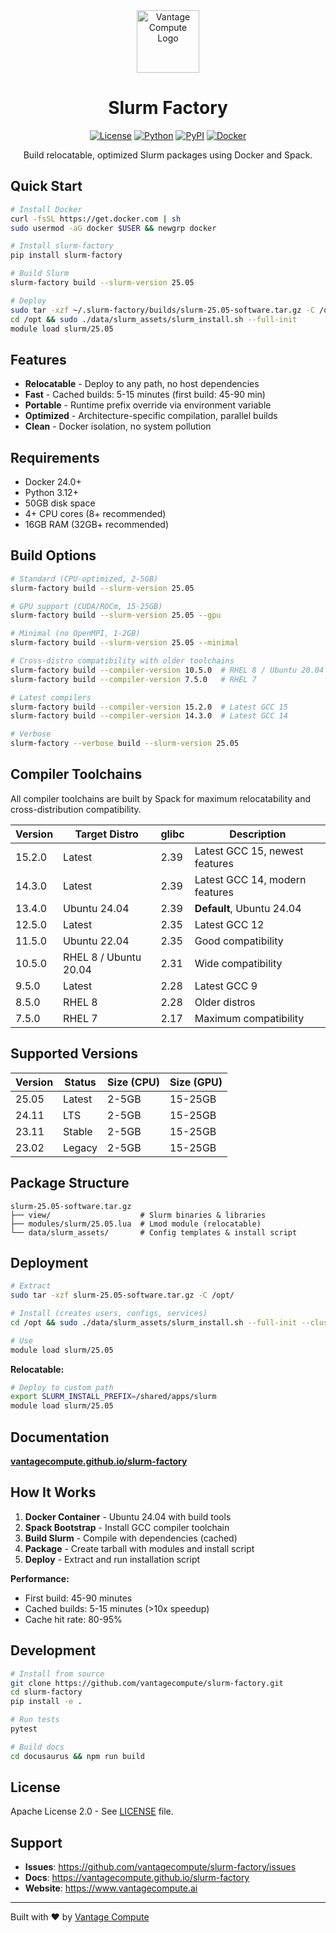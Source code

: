 <div align="center">
<a href="https://www.vantagecompute.ai/">
  <img src="https://vantage-compute-public-assets.s3.us-east-1.amazonaws.com/branding/vantage-logo-text-black-horz.png" alt="Vantage Compute Logo" width="100"/>
</a>

# Slurm Factory

[![License](https://img.shields.io/badge/license-Apache%202.0-green.svg)](LICENSE)
[![Python](https://img.shields.io/badge/python-3.12+-blue.svg)](https://python.org)
[![PyPI](https://img.shields.io/pypi/v/slurm-factory.svg)](https://pypi.org/project/slurm-factory/)
[![Docker](https://img.shields.io/badge/Docker-24.0+-blue.svg)](https://docker.com)

Build relocatable, optimized Slurm packages using Docker and Spack.

</div>

## Quick Start

```bash
# Install Docker
curl -fsSL https://get.docker.com | sh
sudo usermod -aG docker $USER && newgrp docker

# Install slurm-factory
pip install slurm-factory

# Build Slurm
slurm-factory build --slurm-version 25.05

# Deploy
sudo tar -xzf ~/.slurm-factory/builds/slurm-25.05-software.tar.gz -C /opt/
cd /opt && sudo ./data/slurm_assets/slurm_install.sh --full-init
module load slurm/25.05
```

## Features

- **Relocatable** - Deploy to any path, no host dependencies
- **Fast** - Cached builds: 5-15 minutes (first build: 45-90 min)
- **Portable** - Runtime prefix override via environment variable
- **Optimized** - Architecture-specific compilation, parallel builds
- **Clean** - Docker isolation, no system pollution

## Requirements

- Docker 24.0+
- Python 3.12+
- 50GB disk space
- 4+ CPU cores (8+ recommended)
- 16GB RAM (32GB+ recommended)

## Build Options

```bash
# Standard (CPU-optimized, 2-5GB)
slurm-factory build --slurm-version 25.05

# GPU support (CUDA/ROCm, 15-25GB)
slurm-factory build --slurm-version 25.05 --gpu

# Minimal (no OpenMPI, 1-2GB)
slurm-factory build --slurm-version 25.05 --minimal

# Cross-distro compatibility with older toolchains
slurm-factory build --compiler-version 10.5.0  # RHEL 8 / Ubuntu 20.04
slurm-factory build --compiler-version 7.5.0   # RHEL 7

# Latest compilers
slurm-factory build --compiler-version 15.2.0  # Latest GCC 15
slurm-factory build --compiler-version 14.3.0  # Latest GCC 14

# Verbose
slurm-factory --verbose build --slurm-version 25.05
```

## Compiler Toolchains

All compiler toolchains are built by Spack for maximum relocatability and cross-distribution compatibility.

| Version | Target Distro        | glibc | Description                      |
|---------|----------------------|-------|----------------------------------|
| 15.2.0  | Latest               | 2.39  | Latest GCC 15, newest features   |
| 14.3.0  | Latest               | 2.39  | Latest GCC 14, modern features   |
| 13.4.0  | Ubuntu 24.04         | 2.39  | **Default**, Ubuntu 24.04        |
| 12.5.0  | Latest               | 2.35  | Latest GCC 12                    |
| 11.5.0  | Ubuntu 22.04         | 2.35  | Good compatibility               |
| 10.5.0  | RHEL 8 / Ubuntu 20.04| 2.31  | Wide compatibility               |
| 9.5.0   | Latest               | 2.28  | Latest GCC 9                     |
| 8.5.0   | RHEL 8               | 2.28  | Older distros                    |
| 7.5.0   | RHEL 7               | 2.17  | Maximum compatibility            |

## Supported Versions

| Version | Status | Size (CPU) | Size (GPU) |
|---------|--------|------------|------------|
| 25.05   | Latest | 2-5GB      | 15-25GB    |
| 24.11   | LTS    | 2-5GB      | 15-25GB    |
| 23.11   | Stable | 2-5GB      | 15-25GB    |
| 23.02   | Legacy | 2-5GB      | 15-25GB    |

## Package Structure

```
slurm-25.05-software.tar.gz
├── view/                    # Slurm binaries & libraries
├── modules/slurm/25.05.lua  # Lmod module (relocatable)
└── data/slurm_assets/       # Config templates & install script
```

## Deployment

```bash
# Extract
sudo tar -xzf slurm-25.05-software.tar.gz -C /opt/

# Install (creates users, configs, services)
cd /opt && sudo ./data/slurm_assets/slurm_install.sh --full-init --cluster-name mycluster

# Use
module load slurm/25.05
```

**Relocatable:**
```bash
# Deploy to custom path
export SLURM_INSTALL_PREFIX=/shared/apps/slurm
module load slurm/25.05
```

## Documentation

**[vantagecompute.github.io/slurm-factory](https://vantagecompute.github.io/slurm-factory)**

## How It Works

1. **Docker Container** - Ubuntu 24.04 with build tools
2. **Spack Bootstrap** - Install GCC compiler toolchain
3. **Build Slurm** - Compile with dependencies (cached)
4. **Package** - Create tarball with modules and install script
5. **Deploy** - Extract and run installation script

**Performance:**
- First build: 45-90 minutes
- Cached builds: 5-15 minutes (>10x speedup)
- Cache hit rate: 80-95%

## Development

```bash
# Install from source
git clone https://github.com/vantagecompute/slurm-factory.git
cd slurm-factory
pip install -e .

# Run tests
pytest

# Build docs
cd docusaurus && npm run build
```

## License

Apache License 2.0 - See [LICENSE](LICENSE) file.

## Support

- **Issues**: https://github.com/vantagecompute/slurm-factory/issues
- **Docs**: https://vantagecompute.github.io/slurm-factory
- **Website**: https://www.vantagecompute.ai

---

Built with ❤️ by [Vantage Compute](https://www.vantagecompute.ai)
